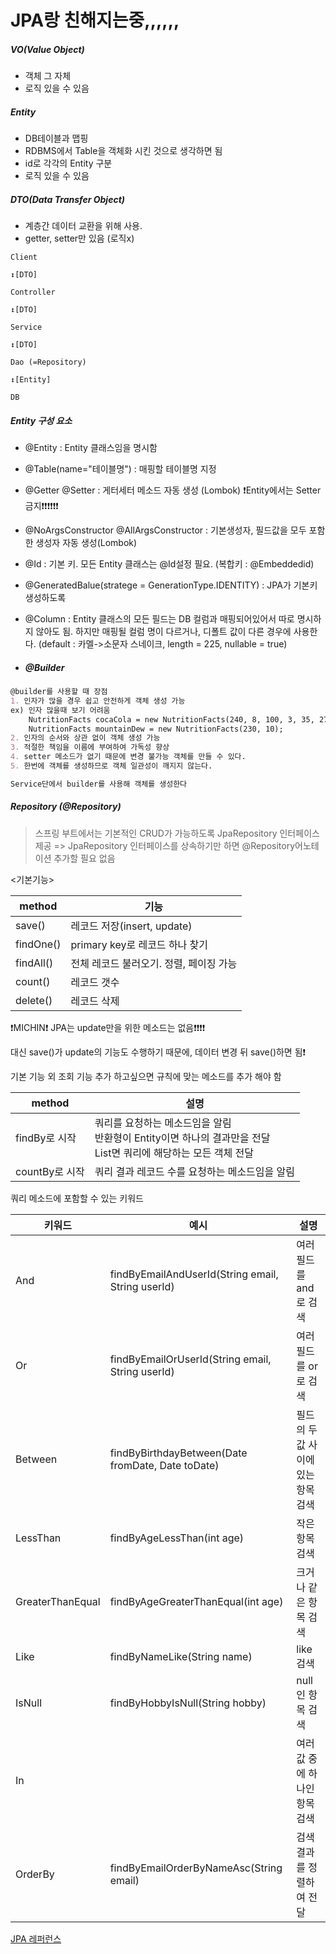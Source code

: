 # JPA랑 친해지는중,,,,,,



##### VO(Value Object)

- 객체 그 자체
- 로직 있을 수 있음

##### Entity

- DB테이블과 맵핑
- RDBMS에서 Table을 객체화 시킨 것으로 생각하면 됨
- id로 각각의 Entity 구분
- 로직 있을 수 있음

##### DTO(Data Transfer Object)

- 계층간 데이터 교환을 위해 사용.
- getter, setter만 있음 (로직x)

``` text
Client

↕️[DTO]

Controller

↕️[DTO]

Service

↕️[DTO]

Dao (=Repository)

↕️[Entity]

DB
```



##### Entity 구성 요소

- @Entity : Entity 클래스임을 명시함

- @Table(name="테이블명") : 매핑할 테이블명 지정

- @Getter @Setter : 게터세터 메소드 자동 생성 (Lombok)
  ❗️Entity에서는 Setter금지❗️❗️❗️❗️❗️❗️

- @NoArgsConstructor @AllArgsConstructor : 기본생성자, 필드값을 모두 포함한 생성자 자동 생성(Lombok)

- @Id : 기본 키. 모든 Entity 클래스는 @Id설정 필요. (복합키 : @Embeddedid)

- @GeneratedBalue(stratege = GenerationType.IDENTITY) : JPA가 기본키 생성하도록

- @Column : Entity 클래스의 모든 필드는 DB 컬럼과 매핑되어있어서 따로 명시하지 않아도 됨. 하지만 매핑될 컬럼 명이 다르거나, 디폴트 값이 다른 경우에 사용한다. (default : 카멜->소문자 스네이크, length = 225, nullable = true)

- ##### @Builder 

```markdown
@builder를 사용할 때 장점
1. 인자가 많을 경우 쉽고 안전하게 객체 생성 가능
ex) 인자 많을때 보기 어려움
	NutritionFacts cocaCola = new NutritionFacts(240, 8, 100, 3, 35, 27);
	NutritionFacts mountainDew = new NutritionFacts(230, 10);
2. 인자의 순서와 상관 없이 객체 생성 가능
3. 적절한 책임을 이름에 부여하여 가독성 향상
4. setter 메소드가 없기 때문에 변경 불가능 객체를 만들 수 있다.
5. 한번에 객체를 생성하므로 객체 일관성이 깨지지 않는다.

Service단에서 builder를 사용해 객체를 생성한다
```





##### Repository (@Repository)

> 스프링 부트에서는 기본적인 CRUD가 가능하도록 JpaRepository 인터페이스 제공 => JpaRepository 인터페이스를 상속하기만 하면 @Repository어노테이션 추가할 필요 없음



<기본기능>

| method    | 기능                                    |
| --------- | --------------------------------------- |
| save()    | 레코드 저장(insert, update)             |
| findOne() | primary key로 레코드 하나 찾기          |
| findAll() | 전체 레코드 불러오기. 정렬, 페이징 가능 |
| count()   | 레코드 갯수                             |
| delete()  | 레코드 삭제                             |


❗️MICHIN❗️ JPA는 update만을 위한 메소드는 없음❗️❗️❗️❗️

대신 save()가 update의 기능도 수행하기 때문에, 데이터 변경 뒤 save()하면 됨❗️



기본 기능 외 조회 기능 추가 하고싶으면 규칙에 맞는 메소드를 추가 해야 함

| method         | 설명                                                         |
| -------------- | ------------------------------------------------------------ |
| findBy로 시작  | 쿼리를 요청하는 메소드임을 알림<br />반환형이 Entity이면 하나의 결과만을 전달<br />List면 쿼리에 해당하는 모든 객체 전달 |
| countBy로 시작 | 쿼리 결과 레코드 수를 요청하는 메소드임을 알림               |



쿼리 메소드에 포함할 수 있는 키워드

| 키워드           | 예시                                              | 설명                               |
| ---------------- | ------------------------------------------------- | ---------------------------------- |
| And              | findByEmailAndUserId(String email, String userId) | 여러 필드를 and로 검색             |
| Or               | findByEmailOrUserId(String email, String userId)  | 여러 필드를 or로 검색              |
| Between          | findByBirthdayBetween(Date fromDate, Date toDate) | 필드의 두 값 사이에 있는 항목 검색 |
| LessThan         | findByAgeLessThan(int age)                        | 작은 항목 검색                     |
| GreaterThanEqual | findByAgeGreaterThanEqual(int age)                | 크거나 같은 항목 검색              |
| Like             | findByNameLike(String name)                       | like 검색                          |
| IsNull           | findByHobbyIsNull(String hobby)                   | null인 항목 검색                   |
| In               |                                                   | 여러 값 중에 하나인 항목 검색      |
| OrderBy          | findByEmailOrderByNameAsc(String email)           | 검색 결과를 정렬하여 전달          |

[JPA 레퍼런스]( http://docs.spring.io/spring-data/jpa/docs/1.10.1.RELEASE/reference/html/#jpa.sample-app.finders.strategies)



